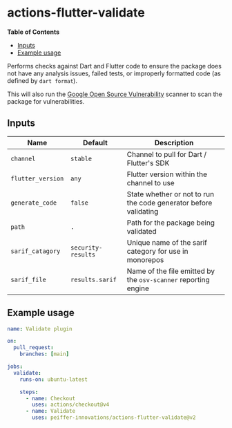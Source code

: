 # actions-flutter-validate

<!-- START doctoc generated TOC please keep comment here to allow auto update -->
<!-- DON'T EDIT THIS SECTION, INSTEAD RE-RUN doctoc TO UPDATE -->
**Table of Contents**

- [Inputs](#inputs)
- [Example usage](#example-usage)

<!-- END doctoc generated TOC please keep comment here to allow auto update -->

Performs checks against Dart and Flutter code to ensure the package does not have any analysis issues, failed tests, or improperly formatted code (as defined by `dart format`).

This will also run the [Google Open Source Vulnerability](https://google.github.io/osv-scanner/) scanner to scan the package for vulnerabilities.

## Inputs

Name              | Default            | Description
------------------|--------------------|-------------
`channel`         | `stable`           | Channel to pull for Dart / Flutter's SDK
`flutter_version` | `any`              | Flutter version within the channel to use
`generate_code`   | `false`            | State whether or not to run the code generator before validating
`path`            | `.`                | Path for the package being validated
`sarif_catagory`  | `security-results` | Unique name of the sarif category for use in monorepos
`sarif_file`      | `results.sarif`    | Name of the file emitted by the `osv-scanner` reporting engine


## Example usage

```yaml
name: Validate plugin

on:
  pull_request:
    branches: [main]

jobs:
  validate:
    runs-on: ubuntu-latest

    steps:
      - name: Checkout
        uses: actions/checkout@v4
      - name: Validate
        uses: peiffer-innovations/actions-flutter-validate@v2
```

